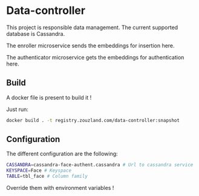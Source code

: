 # Data-controller

This project is responsible data management. The current supported database is Cassandra.

The enroller microservice sends the embeddings for insertion here.

The authenticator microservice gets the embeddings for authentication here.

## Build

A docker file is present to build it !

Just run:

```bash
docker build . -t registry.zouzland.com/data-controller:snapshot
```

## Configuration

The different configuration are the following:
```bash
CASSANDRA=cassandra-face-authent.cassandra # Url to cassandra service
KEYSPACE=Face # Keyspace
TABLE=tbl_face # Column family
```

Override them with environment variables !